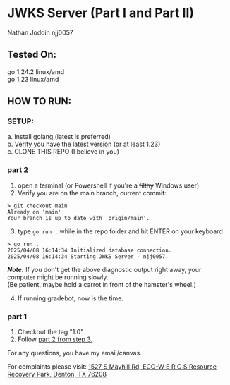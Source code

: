 # JWKS Server (Part I and Part II)
Nathan Jodoin
njj0057

## Tested On:
go 1.24.2 linux/amd  
go 1.23 linux/amd

## HOW TO RUN:
### SETUP:
a. Install golang (latest is preferred)  
b. Verify you have the latest version (or at least 1.23)  
c. CLONE THIS REPO (I believe in you)  

### part 2
1. open a terminal (or Powershell if you're a ~~filthy~~ Windows user)
2. Verify you are on the main branch, current commit:
```
> git checkout main
Already on 'main'
Your branch is up to date with 'origin/main'.
```
3. type `go run .` while in the repo folder and hit ENTER on your keyboard
```
> go run .
2025/04/08 16:14:34 Initialized database connection.
2025/04/08 16:14:34 Starting JWKS Server - njj0057.
```
***Note:*** If you don't get the above diagnostic output right away, 
your computer might be running slowly.  
(Be patient, maybe hold a carrot in front of the hamster's wheel.)  

4. If running gradebot, now is the time.

### part 1
1. Checkout the tag "1.0"
2. Follow [part 2 from step 3.](#part-2)

For any questions, you have my email/canvas.  

For complaints please visit:
    [1527 S Mayhill Rd, ECO-W E R C S Resource Recovery Park, Denton, TX 76208](https://www.google.com/maps/@33.1940763,-97.0797184,83m/data=!3m1!1e3?entry=ttu&g_ep=EgoyMDI1MDQwNi4wIKXMDSoASAFQAw%3D%3D)
